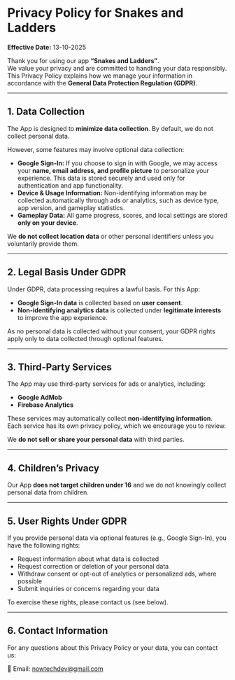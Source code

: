 # Privacy Policy for Snakes and Ladders

**Effective Date:** 13-10-2025

Thank you for using our app **“Snakes and Ladders”**.  
We value your privacy and are committed to handling your data responsibly. This Privacy Policy explains how we manage your information in accordance with the **General Data Protection Regulation (GDPR)**.

---

## 1. Data Collection

The App is designed to **minimize data collection**. By default, we do not collect personal data.

However, some features may involve optional data collection:

- **Google Sign-In:** If you choose to sign in with Google, we may access your **name, email address, and profile picture** to personalize your experience. This data is stored securely and used only for authentication and app functionality.
- **Device & Usage Information:** Non-identifying information may be collected automatically through ads or analytics, such as device type, app version, and gameplay statistics.
- **Gameplay Data:** All game progress, scores, and local settings are stored **only on your device**.

We **do not collect location data** or other personal identifiers unless you voluntarily provide them.

---

## 2. Legal Basis Under GDPR

Under GDPR, data processing requires a lawful basis. For this App:

- **Google Sign-In data** is collected based on **user consent**.
- **Non-identifying analytics data** is collected under **legitimate interests** to improve the app experience.

As no personal data is collected without your consent, your GDPR rights apply only to data collected through optional features.

---

## 3. Third-Party Services

The App may use third-party services for ads or analytics, including:

- **Google AdMob**
- **Firebase Analytics**

These services may automatically collect **non-identifying information**. Each service has its own privacy policy, which we encourage you to review.

We **do not sell or share your personal data** with third parties.

---

## 4. Children’s Privacy

Our App **does not target children under 16** and we do not knowingly collect personal data from children.

---

## 5. User Rights Under GDPR

If you provide personal data via optional features (e.g., Google Sign-In), you have the following rights:

- Request information about what data is collected
- Request correction or deletion of your personal data
- Withdraw consent or opt-out of analytics or personalized ads, where possible
- Submit inquiries or concerns regarding your data

To exercise these rights, please contact us (see below).

---

## 6. Contact Information

For any questions about this Privacy Policy or your data, you can contact us:

📧 Email: [nowtechdev@gmail.com](mailto:nowtechdev@gmail.com)
